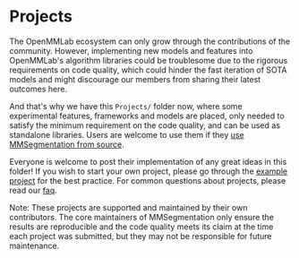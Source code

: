 # Projects

The OpenMMLab ecosystem can only grow through the contributions of the community. However, implementing new models and features into OpenMMLab's algorithm libraries could be troublesome due to the rigorous requirements on code quality, which could hinder the fast iteration of SOTA models and might discourage our members from sharing their latest outcomes here.

And that's why we have this `Projects/` folder now, where some experimental features, frameworks and models are placed, only needed to satisfy the minimum requirement on the code quality, and can be used as standalone libraries. Users are welcome to use them if they [use MMSegmentation from source](https://mmsegmentation.readthedocs.io/en/dev-1.x/get_started.html#best-practices).

Everyone is welcome to post their implementation of any great ideas in this folder! If you wish to start your own project, please go through the [example project](example_project/) for the best practice. For common questions about projects, please read our [faq](faq.md).

Note: These projects are supported and maintained by their own contributors. The core maintainers of MMSegmentation only ensure the results are reproducible and the code quality meets its claim at the time each project was submitted, but they may not be responsible for future maintenance.
